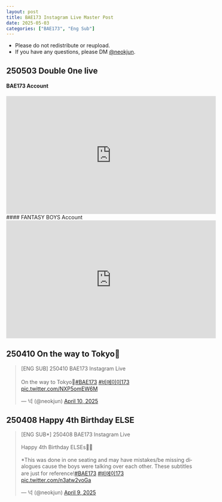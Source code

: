 ```yaml
---
layout: post
title: BAE173 Instagram Live Master Post
date: 2025-05-03
categories: ["BAE173", "Eng Sub"]
---
```


- Please do not redistribute or reupload.
- If you have any questions, please DM [@neokjun](https://x.com/neokjun).

## 250503 Double 0ne live
#### BAE173 Account
<iframe width="560" height="315" src="https://www.youtube.com/embed/hZPVxKKdioI?si=A1xs8CjL7v0BMMN3" title="YouTube video player" frameborder="0" allow="accelerometer; autoplay; clipboard-write; encrypted-media; gyroscope; picture-in-picture; web-share" referrerpolicy="strict-origin-when-cross-origin" allowfullscreen></iframe>
#### FANTASY BOYS Account
<iframe width="560" height="315" src="https://www.youtube.com/embed/-cThqlrfZGI?si=UXKGSJXKupiNG4cI" title="YouTube video player" frameborder="0" allow="accelerometer; autoplay; clipboard-write; encrypted-media; gyroscope; picture-in-picture; web-share" referrerpolicy="strict-origin-when-cross-origin" allowfullscreen></iframe>

## 250410 On the way to Tokyo🚄
<blockquote class="twitter-tweet"><p lang="en" dir="ltr">[ENG SUB] 250410 BAE173 Instagram Live<br><br>On the way to Tokyo🚄<a href="https://twitter.com/hashtag/BAE173?src=hash&amp;ref_src=twsrc%5Etfw">#BAE173</a> <a href="https://twitter.com/hashtag/%EB%B9%84%EC%97%90%EC%9D%B4%EC%9D%B4173?src=hash&amp;ref_src=twsrc%5Etfw">#비에이이173</a> <a href="https://t.co/NXP5omEW6M">pic.twitter.com/NXP5omEW6M</a></p>&mdash; 넉 (@neokjun) <a href="https://twitter.com/neokjun/status/1910307347660001544?ref_src=twsrc%5Etfw">April 10, 2025</a></blockquote> <script async src="https://platform.twitter.com/widgets.js" charset="utf-8"></script>

## 250408 Happy 4th Birthday ELSE
<blockquote class="twitter-tweet"><p lang="en" dir="ltr">[ENG SUB*] 250408 BAE173 Instagram Live<br><br>Happy 4th Birthday ELSEs🥳🎉<br><br>*This was done in one seating and may have mistakes/be missing dialogues cause the boys were talking over each other. These subtitles are just for reference!<a href="https://twitter.com/hashtag/BAE173?src=hash&amp;ref_src=twsrc%5Etfw">#BAE173</a> <a href="https://twitter.com/hashtag/%EB%B9%84%EC%97%90%EC%9D%B4173?src=hash&amp;ref_src=twsrc%5Etfw">#비에이173</a> <a href="https://t.co/n3atw2voGa">pic.twitter.com/n3atw2voGa</a></p>&mdash; 넉 (@neokjun) <a href="https://twitter.com/neokjun/status/1909950016808185982?ref_src=twsrc%5Etfw">April 9, 2025</a></blockquote> <script async src="https://platform.twitter.com/widgets.js" charset="utf-8"></script>
